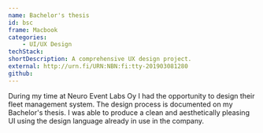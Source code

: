 ```yaml
---
name: Bachelor's thesis
id: bsc
frame: Macbook
categories:
    - UI/UX Design
techStack:
shortDescription: A comprehensive UX design project.
external: http://urn.fi/URN:NBN:fi:tty-201903081280
github:
---
```


During my time at Neuro Event Labs Oy I had the opportunity to design their
fleet management system. The design process is documented on my Bachelor's
thesis. I was able to produce a clean and aesthetically pleasing UI using
the design language already in use in the company.